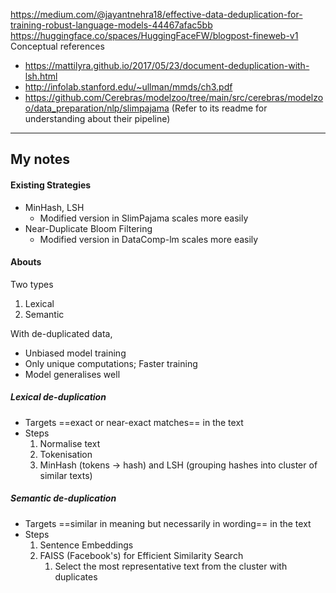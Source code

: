https://medium.com/@jayantnehra18/effective-data-deduplication-for-training-robust-language-models-44467afac5bb
https://huggingface.co/spaces/HuggingFaceFW/blogpost-fineweb-v1
Conceptual references
- https://mattilyra.github.io/2017/05/23/document-deduplication-with-lsh.html
- http://infolab.stanford.edu/~ullman/mmds/ch3.pdf
- https://github.com/Cerebras/modelzoo/tree/main/src/cerebras/modelzoo/data_preparation/nlp/slimpajama (Refer to its readme for understanding about their pipeline)
---
## My notes

#### Existing Strategies
- MinHash, LSH
	- Modified version in SlimPajama scales more easily
- Near-Duplicate Bloom Filtering 
	- Modified version in DataComp-lm scales more easily
#### Abouts
Two types
1. Lexical
2. Semantic

With de-duplicated data,
- Unbiased model training
- Only unique computations; Faster training
- Model generalises well

##### Lexical de-duplication
- Targets ==exact or near-exact matches== in the text
- Steps
	1. Normalise text
	2. Tokenisation
	3. MinHash (tokens -> hash) and LSH (grouping hashes into cluster of similar texts)

##### Semantic de-duplication
- Targets ==similar in meaning but necessarily in wording== in the text
- Steps
	1. Sentence Embeddings
	2. FAISS (Facebook's) for Efficient Similarity Search
		1. Select the most representative text from the cluster with duplicates


